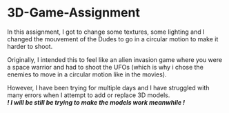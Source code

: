# 3D-Game-Assignment

In this assignment, I got to change some textures, some lighting and I changed the mouvement of the Dudes to go in a circular motion to make it harder to shoot.

Originally, I intended this to feel like an alien invasion game where you were a space warrior and had to shoot the UFOs (which is why i chose the enemies to move in a circular motion like in the movies). 

However, I have been trying for multiple days and I have struggled with many errors when I attempt to add or replace 3D models.  
***! I will be still be trying to make the models work meanwhile !***
